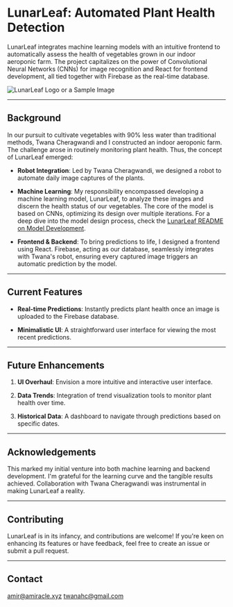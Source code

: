 # LunarLeaf: Automated Plant Health Detection 

LunarLeaf integrates machine learning models with an intuitive frontend to automatically assess the health of vegetables grown in our indoor aeroponic farm. The project capitalizes on the power of Convolutional Neural Networks (CNNs) for image recognition and React for frontend development, all tied together with Firebase as the real-time database.

![LunarLeaf Logo or a Sample Image](url_to_your_image)

---

## Background

In our pursuit to cultivate vegetables with 90% less water than traditional methods, Twana Cheragwandi and I constructed an indoor aeroponic farm. The challenge arose in routinely monitoring plant health. Thus, the concept of LunarLeaf emerged:

- **Robot Integration**: Led by Twana Cheragwandi, we designed a robot to automate daily image captures of the plants.
  
- **Machine Learning**: My responsibility encompassed developing a machine learning model, LunarLeaf, to analyze these images and discern the health status of our vegetables. The core of the model is based on CNNs, optimizing its design over multiple iterations. For a deep dive into the model design process, check the [LunarLeaf README on Model Development](link_to_detailed_model_readme).

- **Frontend & Backend**: To bring predictions to life, I designed a frontend using React. Firebase, acting as our database, seamlessly integrates with Twana's robot, ensuring every captured image triggers an automatic prediction by the model.

---

## Current Features

- **Real-time Predictions**: Instantly predicts plant health once an image is uploaded to the Firebase database.
  
- **Minimalistic UI**: A straightforward user interface for viewing the most recent predictions.

---

## Future Enhancements

1. **UI Overhaul**: Envision a more intuitive and interactive user interface.
  
2. **Data Trends**: Integration of trend visualization tools to monitor plant health over time.

3. **Historical Data**: A dashboard to navigate through predictions based on specific dates.

---

## Acknowledgements

This marked my initial venture into both machine learning and backend development. I'm grateful for the learning curve and the tangible results achieved. Collaboration with Twana Cheragwandi was instrumental in making LunarLeaf a reality.

---

## Contributing

LunarLeaf is in its infancy, and contributions are welcome! If you're keen on enhancing its features or have feedback, feel free to create an issue or submit a pull request.


---

## Contact

amir@amiracle.xyz
twanahc@gmail.com
